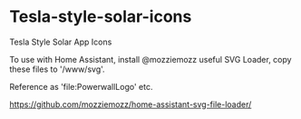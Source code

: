 # Tesla-style-solar-icons
Tesla Style Solar App Icons

To use with Home Assistant, install @mozziemozz useful SVG Loader, copy these files to '/www/svg'.

Reference as 'file:PowerwallLogo' etc. 

https://github.com/mozziemozz/home-assistant-svg-file-loader/
